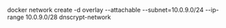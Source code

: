 docker network create -d overlay --attachable  --subnet=10.0.9.0/24 --ip-range 10.0.9.0/28  dnscrypt-network
